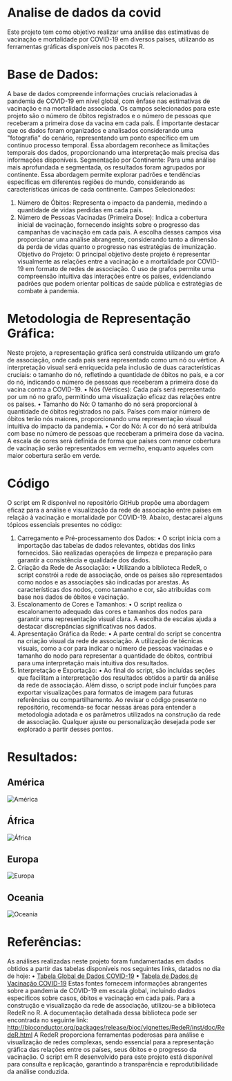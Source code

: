 # Analise de dados da covid
Este projeto tem como objetivo realizar uma análise das estimativas de vacinação e mortalidade por COVID-19 em diversos países, utilizando as ferramentas gráficas disponíveis nos pacotes R.
 
# Base de Dados:
A base de dados compreende informações cruciais relacionadas à pandemia de COVID-19 em nível global, com ênfase nas estimativas de vacinação e na mortalidade associada. Os campos selecionados para este projeto são o número de óbitos registrados e o número de pessoas que receberam a primeira dose da vacina em cada país.
É importante destacar que os dados foram organizados e analisados considerando uma "fotografia" do cenário, representando um ponto específico em um contínuo processo temporal. Essa abordagem reconhece as limitações temporais dos dados, proporcionando uma interpretação mais precisa das informações disponíveis.
Segmentação por Continente:
Para uma análise mais aprofundada e segmentada, os resultados foram agrupados por continente. Essa abordagem permite explorar padrões e tendências específicas em diferentes regiões do mundo, considerando as características únicas de cada continente.
Campos Selecionados:
1.	Número de Óbitos: Representa o impacto da pandemia, medindo a quantidade de vidas perdidas em cada país.
2.	Número de Pessoas Vacinadas (Primeira Dose): Indica a cobertura inicial de vacinação, fornecendo insights sobre o progresso das campanhas de vacinação em cada país.
A escolha desses campos visa proporcionar uma análise abrangente, considerando tanto a dimensão da perda de vidas quanto o progresso nas estratégias de imunização.
Objetivo do Projeto:
O principal objetivo deste projeto é representar visualmente as relações entre a vacinação e a mortalidade por COVID-19 em formato de redes de associação. O uso de grafos permite uma compreensão intuitiva das interações entre os países, evidenciando padrões que podem orientar políticas de saúde pública e estratégias de combate à pandemia.

# Metodologia de Representação Gráfica:
Neste projeto, a representação gráfica será construída utilizando um grafo de associação, onde cada país será representado como um nó ou vértice. A interpretação visual será enriquecida pela inclusão de duas características cruciais: o tamanho do nó, refletindo a quantidade de óbitos no país, e a cor do nó, indicando o número de pessoas que receberam a primeira dose da vacina contra a COVID-19.
•	Nós (Vértices): Cada país será representado por um nó no grafo, permitindo uma visualização eficaz das relações entre os países.
•	Tamanho do Nó: O tamanho do nó será proporcional à quantidade de óbitos registrados no país. Países com maior número de óbitos terão nós maiores, proporcionando uma representação visual intuitiva do impacto da pandemia.
•	Cor do Nó: A cor do nó será atribuída com base no número de pessoas que receberam a primeira dose da vacina. A escala de cores será definida de forma que países com menor cobertura de vacinação serão representados em vermelho, enquanto aqueles com maior cobertura serão em verde.
# Código
O script em R disponível no repositório GitHub propõe uma abordagem eficaz para a análise e visualização da rede de associação entre países em relação à vacinação e mortalidade por COVID-19. Abaixo, destacarei alguns tópicos essenciais presentes no código:
1.	Carregamento e Pré-processamento dos Dados:
•	O script inicia com a importação das tabelas de dados relevantes, obtidas dos links fornecidos. São realizadas operações de limpeza e preparação para garantir a consistência e qualidade dos dados.
2.	Criação da Rede de Associação:
•	Utilizando a biblioteca RedeR, o script constrói a rede de associação, onde os países são representados como nodos e as associações são indicadas por arestas. As características dos nodos, como tamanho e cor, são atribuídas com base nos dados de óbitos e vacinação.
3.	Escalonamento de Cores e Tamanhos:
•	O script realiza o escalonamento adequado das cores e tamanhos dos nodos para garantir uma representação visual clara. A escolha de escalas ajuda a destacar discrepâncias significativas nos dados.
4.	Apresentação Gráfica da Rede:
•	A parte central do script se concentra na criação visual da rede de associação. A utilização de técnicas visuais, como a cor para indicar o número de pessoas vacinadas e o tamanho do nodo para representar a quantidade de óbitos, contribui para uma interpretação mais intuitiva dos resultados.
5.	Interpretação e Exportação:
•	Ao final do script, são incluídas seções que facilitam a interpretação dos resultados obtidos a partir da análise da rede de associação. Além disso, o script pode incluir funções para exportar visualizações para formatos de imagem para futuras referências ou compartilhamento.
Ao revisar o código presente no repositório, recomenda-se focar nessas áreas para entender a metodologia adotada e os parâmetros utilizados na construção da rede de associação. Qualquer ajuste ou personalização desejada pode ser explorado a partir desses pontos.

# Resultados:
## América
 ![América](https://github.com/brksaian/redeR_treeandleef_covid/blob/main/America.png)

## África
![África](https://github.com/brksaian/redeR_treeandleef_covid/blob/main/Africa.png)

##	Europa
 ![Europa](https://github.com/brksaian/redeR_treeandleef_covid/blob/main/Europa.png)
 
##	Oceania
 ![Oceania](https://github.com/brksaian/redeR_treeandleef_covid/blob/main/Oceania.png)
 
# Referências:
As análises realizadas neste projeto foram fundamentadas em dados obtidos a partir das tabelas disponíveis nos seguintes links, datados no dia de hoje:
•	[Tabela Global de Dados COVID-19](https://covid19.who.int/WHO-COVID-19-global-table-data.csv) 
•	[Tabela de Dados de Vacinação COVID-19](https://covid19.who.int/who-data/vaccination-data.csv)
Estas fontes fornecem informações abrangentes sobre a pandemia de COVID-19 em escala global, incluindo dados específicos sobre casos, óbitos e vacinação em cada país.
Para a construção e visualização da rede de associação, utilizou-se a biblioteca RedeR no R. A documentação detalhada dessa biblioteca pode ser encontrada no seguinte link: http://bioconductor.org/packages/release/bioc/vignettes/RedeR/inst/doc/RedeR.html 
A RedeR proporciona ferramentas poderosas para análise e visualização de redes complexas, sendo essencial para a representação gráfica das relações entre os países, seus óbitos e o progresso da vacinação.
O script em R desenvolvido para este projeto está disponível para consulta e replicação, garantindo a transparência e reprodutibilidade da análise conduzida.

